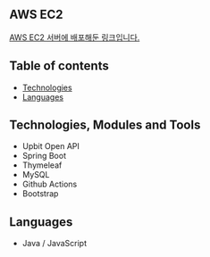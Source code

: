 ## AWS EC2 

[AWS EC2 서버에 배포해둔 링크입니다.](http://3.39.141.174:8080/)

## Table of contents

- [Technologies](#technologies)
- [Languages](#languages)

## Technologies, Modules and Tools

- Upbit Open API
- Spring Boot
- Thymeleaf
- MySQL
- Github Actions
- Bootstrap

## Languages

- Java / JavaScript
